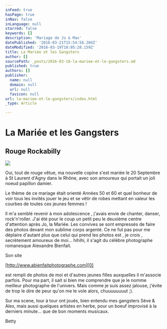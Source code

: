 ```yaml
---
inFeed: true
hasPage: true
inNav: false
inLanguage: null
starred: false
keywords: []
description: 'Mariage de Jo & Max'
datePublished: '2016-03-21T15:54:58.204Z'
dateModified: '2016-03-19T18:05:28.159Z'
title: La Mariée et les Gangsters
author: []
sourcePath: _posts/2016-03-18-la-mariee-et-le-gangsters.md
published: true
authors: []
publisher:
  name: null
  domain: null
  url: null
  favicon: null
url: la-mariee-et-le-gangsters/index.html
_type: Article

---
```

# La Mariée et les Gangsters

## Rouge Rockabilly
![](https://the-grid-user-content.s3-us-west-2.amazonaws.com/5240cdc8-4b81-43e2-a36b-7e2217a4d65b.jpg)

Oui, tout de rouge vêtue, ma nouvelle copine s'est mariée le 20 Septembre à St Laurent d'Agny dans le  Rhône, avec son amoureux qui portait un joli noeud papillon damier. 

Le thème de ce mariage était orienté Années 50 et 60 et quel bonheur de voir tous les invités jouer le jeu et se vêtir de robes mettant en valeur les courbes de toutes ces jeunes femmes ! 

Il m'a semblé revenir à mon adolescence , j'avais envie de chanter, danser, rock'n'roller. J'ai été pour le coup un petit peu le deuxième centre d'attention après Jo, la Mariée. Les convives se sont empressés de faire des photos devant mon sublime corps argenté. Ce ne fut pas pour me déplaire d'autant plus que celui qui prend les photos est , je crois , secrètement amoureux de moi... hihihi, il s'agit du célèbre photographe romanesque Alexandre Bienfait. 

Son site[][0]

[http://www.abienfaitphotographe.com][0]

est rempli de photos de moi et d'autres jeunes filles auxquelles il m'associe parfois. Pour ma part, il sait si bien me comprendre que je le nomme meilleur photographe de l'univers. Mais comme je suis assez jalouse, j'évite de trop le dire  de peur qu'on me le  vole alors, chuuuuuuuut ;).

Sur ma scene, tour à tour ont joués, bien entendu mes gangsters Sève & Alex, mais aussi quelques artistes en herbe, pour un boeuf improvisé à la derniers minute... que de bon moments musicaux.

Betty

[0]: http://www.abienfaitphotographe.com/